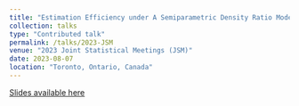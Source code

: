 ```yaml
---
title: "Estimation Efficiency under A Semiparametric Density Ratio Model"
collection: talks
type: "Contributed talk"
permalink: /talks/2023-JSM
venue: "2023 Joint Statistical Meetings (JSM)"
date: 2023-08-07
location: "Toronto, Ontario, Canada"
---
```


[Slides available here](https://gozhang.github.io/talks/Archer-JSM2023.pdf)
